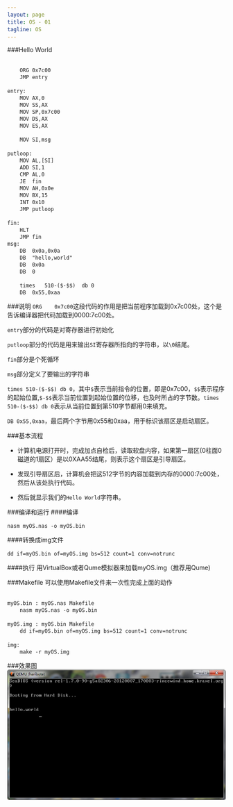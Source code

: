 ```yaml
---
layout: page
title: OS - 01
tagline: OS
---
```


###Hello World
<pre><code>
	ORG	0x7c00
	JMP	entry

entry:
	MOV	AX,0
	MOV	SS,AX
	MOV	SP,0x7c00
	MOV	DS,AX
	MOV	ES,AX

	MOV	SI,msg

putloop:
	MOV	AL,[SI]
	ADD	SI,1
	CMP	AL,0
	JE	fin
	MOV	AH,0x0e
	MOV	BX,15
	INT	0x10
	JMP	putloop

fin:
	HLT
	JMP	fin
msg:
	DB	0x0a,0x0a
	DB	"hello,world"
	DB	0x0a
	DB	0

	times	510-($-$$)	db 0
	DB	0x55,0xaa
</code></pre>

###说明
`ORG	0x7c00`这段代码的作用是把当前程序加载到0x7c00处，这个是告诉编译器把代码加载到0000:7c00处。

`entry`部分的代码是对寄存器进行初始化

`putloop`部分的代码是用来输出`SI`寄存器所指向的字符串，以`\0`结尾。

`fin`部分是个死循环

`msg`部分定义了要输出的字符串

`times 510-($-$$) db 0`，其中`$`表示当前指令的位置，即是0x7c00，`$$`表示程序的起始位置,`$-$$`表示当前位置到起始位置的位移，也及时所占的字节数。`times 510-($-$$) db 0`表示从当前位置到第510字节都用0来填充。

`DB 0x55,0xaa`，最后两个字节用0x55和0xaa，用于标识该扇区是启动扇区。

###基本流程

* 计算机电源打开时，完成加点自检后，读取软盘内容，如果第一扇区(0柱面0磁道的1扇区）是以0XAA55结尾，则表示这个扇区是引导扇区。

* 发现引导扇区后，计算机会把这512字节的内容加载到内存的0000:7c00处，然后从该处执行代码。

* 然后就显示我们的`Hello World`字符串。

###编译和运行
####编译
<pre><code>nasm myOS.nas -o myOS.bin</code></pre>

####转换成img文件
<pre><code>dd if=myOS.bin of=myOS.img bs=512 count=1 conv=notrunc</code></pre>

####执行
用VirtualBox或者Qume模拟器来加载myOS.img（推荐用Qume)

###Makefile
可以使用Makefile文件来一次性完成上面的动作
<pre><code>
myOS.bin : myOS.nas Makefile
	nasm myOS.nas -o myOS.bin

myOS.img : myOS.bin Makefile
	dd if=myOS.bin of=myOS.img bs=512 count=1 conv=notrunc

img:
	make -r myOS.img
</code></pre>

###效果图
![](images/OS-1.jpg)




